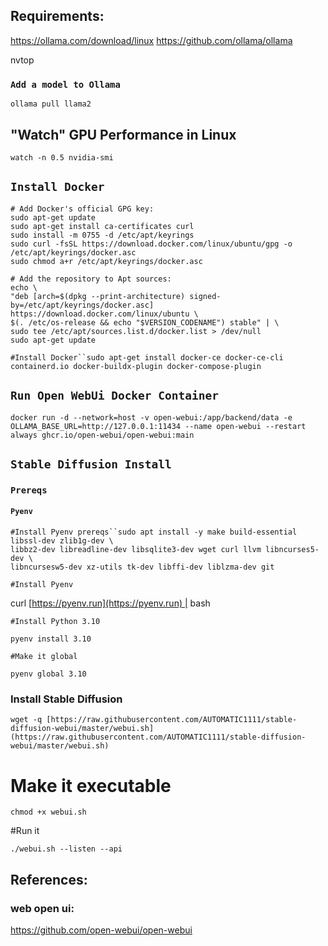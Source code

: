 ## Requirements:
https://ollama.com/download/linux
https://github.com/ollama/ollama

nvtop


### `Add a model to Ollama`

`ollama pull llama2`

## "Watch" GPU Performance in Linux

`watch -n 0.5 nvidia-smi`

## `Install Docker`

`# Add Docker's official GPG key:`  
`sudo apt-get update`  
`sudo apt-get install ca-certificates curl`  
`sudo install -m 0755 -d /etc/apt/keyrings`  
`sudo curl -fsSL https://download.docker.com/linux/ubuntu/gpg -o /etc/apt/keyrings/docker.asc`  
`sudo chmod a+r /etc/apt/keyrings/docker.asc`

`# Add the repository to Apt sources:`  
`echo \`  
`"deb [arch=$(dpkg --print-architecture) signed-by=/etc/apt/keyrings/docker.asc] https://download.docker.com/linux/ubuntu \`  
`$(. /etc/os-release && echo "$VERSION_CODENAME") stable" | \`  
`sudo tee /etc/apt/sources.list.d/docker.list > /dev/null`  
`sudo apt-get update`

`#Install Docker``sudo apt-get install docker-ce docker-ce-cli containerd.io docker-buildx-plugin docker-compose-plugin`

## `Run Open WebUi Docker Container`

`docker run -d --network=host -v open-webui:/app/backend/data -e OLLAMA_BASE_URL=http://127.0.0.1:11434 --name open-webui --restart always ghcr.io/open-webui/open-webui:main`

## `Stable Diffusion Install`

### `Prereqs`

#### `Pyenv`

`#Install Pyenv prereqs``sudo apt install -y make build-essential libssl-dev zlib1g-dev \`  
`libbz2-dev libreadline-dev libsqlite3-dev wget curl llvm libncurses5-dev \`  
`libncursesw5-dev xz-utils tk-dev libffi-dev liblzma-dev git`

`#Install Pyenv`

curl [https://pyenv.run](https://pyenv.run) | bash

`#Install Python 3.10`

`pyenv install 3.10`

`#Make it global`

`pyenv global 3.10`

### Install Stable Diffusion

`wget -q [https://raw.githubusercontent.com/AUTOMATIC1111/stable-diffusion-webui/master/webui.sh](https://raw.githubusercontent.com/AUTOMATIC1111/stable-diffusion-webui/master/webui.sh)`

# Make it executable

`chmod +x webui.sh`

#Run it

`./webui.sh --listen --api`



## References:

### web open ui:
https://github.com/open-webui/open-webui